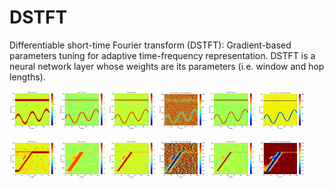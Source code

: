 # DSTFT
Differentiable short-time Fourier transform (DSTFT): Gradient-based parameters tuning for adaptive time-frequency representation.
DSTFT is a neural network layer whose weights are its parameters (i.e. window and hop lengths).


<p float="middle">
  <img src="fig/1_100.png" width="15%" />
  <img src="fig/1_1000.png" width="15%" /> 
  <img src="fig/1_1.png" width="15%" />
  <img src="fig/1_2.png" width="15%" /> 
  <img src="fig/1_3.png" width="15%" />
  <img src="fig/1_4.png" width="15%" /> 
</p>

<p float="middle">
  <img src="fig/2_100.png" width="15%" />
  <img src="fig/2_1000.png" width="15%" /> 
  <img src="fig/2_1.png" width="15%" />
  <img src="fig/2_2.png" width="15%" /> 
  <img src="fig/2_3.png" width="15%" />
  <img src="fig/2_4.png" width="15%" /> 
</p>